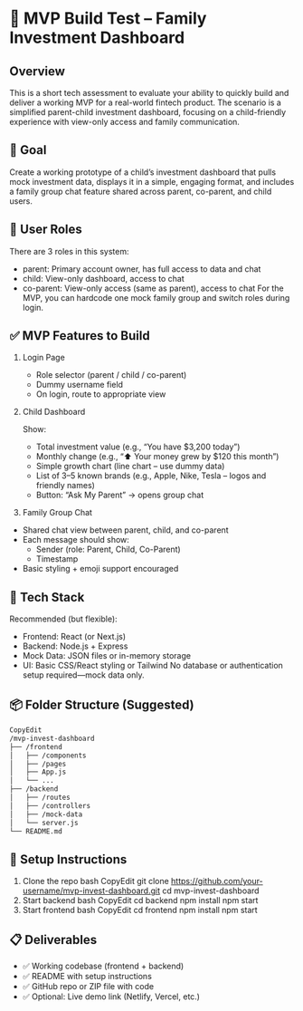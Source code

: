 # 🧪 MVP Build Test – Family Investment Dashboard

## Overview

This is a short tech assessment to evaluate your ability to quickly build and deliver a working MVP for a real-world fintech product. The scenario is a simplified parent-child investment dashboard, focusing on a child-friendly experience with view-only access and family communication.
 
## 🎯 Goal

Create a working prototype of a child’s investment dashboard that pulls mock investment data, displays it in a simple, engaging format, and includes a family group chat feature shared across parent, co-parent, and child users.
 
## 👥 User Roles

There are 3 roles in this system:

- parent: Primary account owner, has full access to data and chat
- child: View-only dashboard, access to chat
- co-parent: View-only access (same as parent), access to chat
For the MVP, you can hardcode one mock family group and switch roles during login.
 
## ✅ MVP Features to Build
1. Login Page
    - Role selector (parent / child / co-parent)
    - Dummy username field
    - On login, route to appropriate view
 
2. Child Dashboard

    Show:

    - Total investment value (e.g., “You have $3,200 today”)
    - Monthly change (e.g., “⬆️ Your money grew by $120 this month”)
    - Simple growth chart (line chart – use dummy data)
    - List of 3–5 known brands (e.g., Apple, Nike, Tesla – logos and friendly names)
    - Button: “Ask My Parent” → opens group chat
 
3. Family Group Chat

- Shared chat view between parent, child, and co-parent
- Each message should show:
    - Sender (role: Parent, Child, Co-Parent)
    - Timestamp
- Basic styling + emoji support encouraged
 
## 🔧 Tech Stack

Recommended (but flexible):

- Frontend: React (or Next.js)
- Backend: Node.js + Express
- Mock Data: JSON files or in-memory storage
- UI: Basic CSS/React styling or Tailwind
No database or authentication setup required—mock data only.
 
## 📦 Folder Structure (Suggested)
```bash
CopyEdit
/mvp-invest-dashboard
├── /frontend
│   ├── /components
│   ├── /pages
│   ├── App.js
│   └── ...
├── /backend
│   ├── /routes
│   ├── /controllers
│   ├── /mock-data
│   └── server.js
└── README.md
```
 
## 🚀 Setup Instructions
1. Clone the repo
bash
CopyEdit
git clone https://github.com/your-username/mvp-invest-dashboard.git
cd mvp-invest-dashboard
2. Start backend
bash
CopyEdit
cd backend
npm install
npm start
3. Start frontend
bash
CopyEdit
cd frontend
npm install
npm start
 
## 📋 Deliverables
- ✅ Working codebase (frontend + backend)
- ✅ README with setup instructions
- ✅ GitHub repo or ZIP file with code
- ✅ Optional: Live demo link (Netlify, Vercel, etc.)

